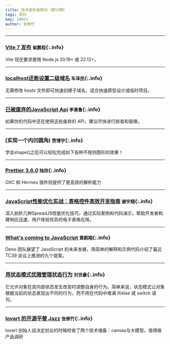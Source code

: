 ```yaml
---
title: 技术爱好者周刊（第53期）
tags: 周刊
key: 10053
author: 张修竹
---
```

---

### [Vite 7 发布](https://cn.vite.dev/blog/announcing-vite7) `崔鹏程`{:.info}

Vite 现在要求使用 Node.js 20.19+ 或 22.12+。

---
### [localhost还能设置二级域名](https://juejin.cn/post/7521013717438758938) `车泽民`{:.info}

无需修改 hosts 文件即可快速创建子域名，适合快速原型设计或临时项目。

---
### [已被废弃的JavaScript Api](https://mp.weixin.qq.com/s/w8geFFAFgTztZmmQyXv2pQ) `李勇鲁`{:.info}

如果你的代码中还在使用这些废弃的 API，建议尽快进行排查和替换。

---
### [实现一个内凹圆角) `贾博宇`{:.info}

学会shape()之后可以轻松完成如下各种不规则图形的效果！

---
### [Prettier 3.6.0](https://juejin.cn/post/7518931398340001802) `陆欣`{:.info}

OXC 和 Hermes 插件则提供了更高效的解析能力

---
### [JavaScript性能优化实战：表格控件高效开发指南](https://juejin.cn/post/7522421979536031770) `谢宇翔`{:.info}

深入剖析几种SpreadJS性能优化技巧，通过实际案例和代码演示，帮助开发者构建响应迅速、用户体验优异的电子表格应用。

---
### [What's coming to JavaScript](https://exploringjs.com/js/) `黄鹤翔`{:.info}

Deno 团队展望了 JavaScript 的未来发展，用简单的解释和示例代码介绍了最近 TC39 会议上推进的九个提案。

---
### [用状态模式优雅管理状态行为](https://mp.weixin.qq.com/s/rflQKF8GRdf-xWezwwmqIg) `刘世豪`{:.info}

它允许对象在其内部状态发生改变时调整自身的行为。简单来说，状态模式让对象根据当前的状态表现出不同的行为，而不用在代码中堆满 if/else 或 switch 语句。

---
### [lovart 的开源平替 Jazz](https://github.com/11cafe/jaaz) `张修竹`{:.info}

lovart 创始人说决定创业的时候检查了两个技术储备：canvas与大模型。值得做产品调研
